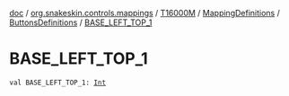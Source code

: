 [doc](../../../../index.md) / [org.snakeskin.controls.mappings](../../../index.md) / [T16000M](../../index.md) / [MappingDefinitions](../index.md) / [ButtonsDefinitions](index.md) / [BASE_LEFT_TOP_1](./-b-a-s-e_-l-e-f-t_-t-o-p_1.md)

# BASE_LEFT_TOP_1

`val BASE_LEFT_TOP_1: `[`Int`](https://kotlinlang.org/api/latest/jvm/stdlib/kotlin/-int/index.html)
